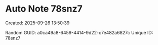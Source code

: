 ﻿# Auto Note 78snz7
Created: 2025-09-26 13:50:39

Random GUID: a0ca49a8-6459-4414-9d22-c7e482a6827c
Unique ID: 78snz7
